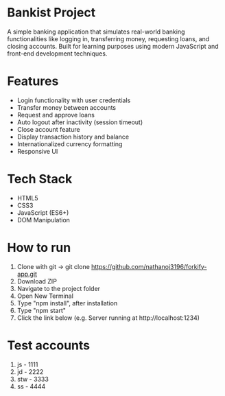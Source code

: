 # Bankist Project

A simple banking application that simulates real-world banking functionalities like logging in, transferring money, requesting loans, and closing accounts. Built for learning purposes using modern JavaScript and front-end development techniques.

# Features

- Login functionality with user credentials
- Transfer money between accounts
- Request and approve loans
- Auto logout after inactivity (session timeout)
- Close account feature
- Display transaction history and balance
- Internationalized currency formatting
- Responsive UI

# Tech Stack

- HTML5
- CSS3
- JavaScript (ES6+)
- DOM Manipulation

# How to run

1. Clone with git -> git clone https://github.com/nathanoj3196/forkify-app.git
1. Download ZIP
1. Navigate to the project folder
1. Open New Terminal
1. Type "npm install", after installation
1. Type "npm start"
1. Click the link below (e.g. Server running at http://localhost:1234)

# Test accounts

1. js - 1111
2. jd - 2222
3. stw - 3333
4. ss - 4444
